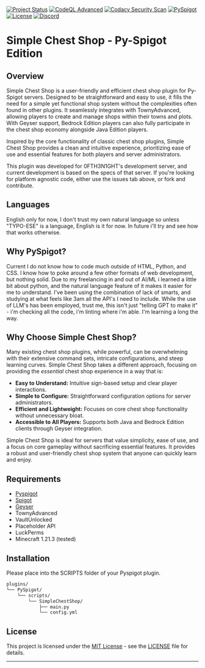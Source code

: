 [![Project Status](https://img.shields.io/badge/Project%20Status-In%20Development-yellow.svg)](https://shields.io/)
[![CodeQL Advanced](https://github.com/Ktiseos-Nyx/SimpleChestShop-Pyspigot/actions/workflows/codeql.yml/badge.svg)](https://github.com/Ktiseos-Nyx/SimpleChestShop-Pyspigot/actions/workflows/codeql.yml)
[![Codacy Security Scan](https://github.com/Ktiseos-Nyx/SimpleChestShop-Pyspigot/actions/workflows/codacy.yml/badge.svg)](https://github.com/Ktiseos-Nyx/SimpleChestShop-Pyspigot/actions/workflows/codacy.yml)
[![PySpigot](https://img.shields.io/badge/PySpigot-Supported-blue.svg)](https://www.spigotmc.org/wiki/pyspigot-installation/)
[![License](https://img.shields.io/badge/License-MIT-green.svg)](https://opensource.org/licenses/MIT)
[![Discord](https://img.shields.io/discord/1024442483750490222?logo=discord&style=for-the-badge&color=5865F2)](https://discord.gg/5t2kYxt7An)


# Simple Chest Shop - Py-Spigot Edition

## Overview

Simple Chest Shop is a user-friendly and efficient chest shop plugin for Py-Spigot servers.  Designed to be straightforward and easy to use, it fills the need for a simple yet functional shop system without the complexities often found in other plugins.  It seamlessly integrates with TownyAdvanced, allowing players to create and manage shops within their towns and plots.  With Geyser support, Bedrock Edition players can also fully participate in the chest shop economy alongside Java Edition players.

Inspired by the core functionality of classic chest shop plugins, Simple Chest Shop provides a clean and intuitive experience, prioritizing ease of use and essential features for both players and server administrators.

This plugin was developed for 0FTH3N1GHT's development server, and current development is based on the specs of that server. If you're looking for platform agnostic code, either use the issues tab above, or fork and contribute. 

## Languages 

English only for now, I don't trust my own natural language so unless "TYPO-ESE" is a language, English is it for now.  In future i'll try and see how that works otherwise.

## Why PySpigot? 

Current I do not know how to code much outside of HTML, Python, and CSS.  I know how to poke around a few other formats of web development, but nothing solid. Due to my freelancing in and out of AI/ML i learned a little bit about python, and the natural language feature of it makes it easier for me to understand.  I've been using the combination of lack of smarts, and studying at what feels like 3am all the API's I need to include.  While the use of LLM's has been employed, trust me, this isn't just "telling GPT to make it" - i'm checking all the code, i'm linting where i'm able. I'm learning a long the way. 

## Why Choose Simple Chest Shop?

Many existing chest shop plugins, while powerful, can be overwhelming with their extensive command sets, intricate configurations, and steep learning curves.  Simple Chest Shop takes a different approach, focusing on providing the *essential* chest shop experience in a way that is:

*   **Easy to Understand:**  Intuitive sign-based setup and clear player interactions.
*   **Simple to Configure:**  Straightforward configuration options for server administrators.
*   **Efficient and Lightweight:**  Focuses on core chest shop functionality without unnecessary bloat.
*   **Accessible to All Players:**  Supports both Java and Bedrock Edition clients through Geyser integration.

Simple Chest Shop is ideal for servers that value simplicity, ease of use, and a focus on core gameplay without sacrificing essential features. It provides a robust and user-friendly chest shop system that anyone can quickly learn and enjoy.


## Requirements

- [Pyspigot](https://github.com/magicmq/pyspigot)
- [Spigot](https://www.spigotmc.org/)
- [Geyser](https://geysermc.org/)
- TownyAdvanced
- VaultUnlocked
- Placeholder API
- LuckPerms
- Minecraft 1.21.3 (tested)


## Installation 

Please place into the SCRIPTS folder of your Pyspigot plugin.

```bash
plugins/
└── PySpigot/
    └── scripts/
        └── SimpleChestShop/
            ├── main.py
            └── config.yml
```



## License

This project is licensed under the [MIT License](LICENSE) - see the [LICENSE](LICENSE) file for details.

---

